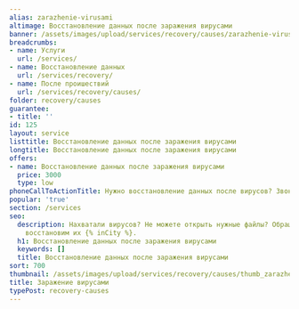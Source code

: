 ```yaml
---
alias: zarazhenie-virusami
altimage: Восстановление данных после заражения вирусами
banner: /assets/images/upload/services/recovery/causes/zarazhenie-virusami.jpg
breadcrumbs:
- name: Услуги
  url: /services/
- name: Восстановление данных
  url: /services/recovery/
- name: После проишествий
  url: /services/recovery/causes/
folder: recovery/causes
guarantee:
- title: ''
id: 125
layout: service
listtitle: Восстановление данных после заражения вирусами
longtitle: Восстановление данных после заражения вирусами
offers:
- name: Восстановление данных после заражения вирусами
  price: 3000
  type: low
phoneCallToActionTitle: Нужно восстановление данных после вирусов? Звоните!
popular: 'true'
section: /services
seo:
  description: Нахватали вирусов? Не можете открыть нужные файлы? Обращайтесь и мы
    восстановим их {% inCity %}.
  h1: Восстановление данных после заражения вирусами
  keywords: []
  title: Восстановление данных после заражения вирусами
sort: 700
thumbnail: /assets/images/upload/services/recovery/causes/thumb_zarazhenie-virusami.jpg
title: Заражение вирусами
typePost: recovery-causes
---
```

